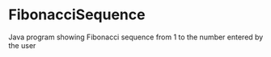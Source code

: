 # FibonacciSequence
Java program showing Fibonacci sequence from 1 to the number entered by the user 
